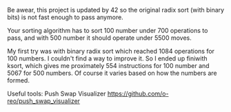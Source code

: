 Be awear, this project is updated by 42 so the original radix sort (with binary bits) is not fast enough to pass anymore. 

Your sorting algorithm has to sort 100 number under 700 operations to pass, and with 500 number it should operate under 5500 moves.

My first try was with binary radix sort which reached 1084 operations for 100 numbers. I couldn't find a way to improve it. So I ended up finiwith ksort, which gives me proximately 554 instructions for 100 number and 5067 for 500 numbers. Of course it varies based on how the numbers are formed.

Useful tools:
Push Swap Visualizer
https://github.com/o-reo/push_swap_visualizer
